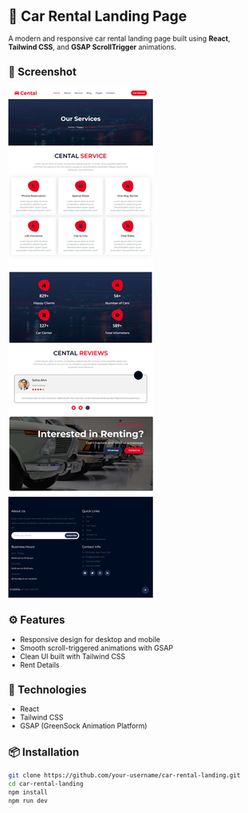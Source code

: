 # 🚗 Car Rental Landing Page

A modern and responsive car rental landing page built using **React**, **Tailwind CSS**, and **GSAP ScrollTrigger** animations.

## 📸 Screenshot

![Banner](./banner.png)

## ⚙️ Features

- Responsive design for desktop and mobile
- Smooth scroll-triggered animations with GSAP
- Clean UI built with Tailwind CSS
- Rent Details

## 🚀 Technologies

- React
- Tailwind CSS
- GSAP (GreenSock Animation Platform)

## 📦 Installation

```bash
git clone https://github.com/your-username/car-rental-landing.git
cd car-rental-landing
npm install
npm run dev
```
